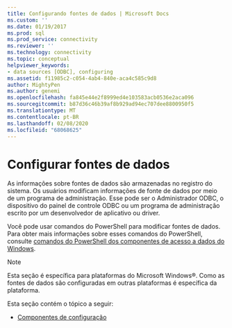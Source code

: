 ```yaml
---
title: Configurando fontes de dados | Microsoft Docs
ms.custom: ''
ms.date: 01/19/2017
ms.prod: sql
ms.prod_service: connectivity
ms.reviewer: ''
ms.technology: connectivity
ms.topic: conceptual
helpviewer_keywords:
- data sources [ODBC], configuring
ms.assetid: f11985c2-c054-4ab4-840e-aca4c585c9d8
author: MightyPen
ms.author: genemi
ms.openlocfilehash: fa845e44e2f8999ed4e103583acb0536e2aca096
ms.sourcegitcommit: b87d36c46b39af8b929ad94ec707dee8800950f5
ms.translationtype: MT
ms.contentlocale: pt-BR
ms.lasthandoff: 02/08/2020
ms.locfileid: "68068625"
---
```

# <a name="configuring-data-sources"></a>Configurar fontes de dados
As informações sobre fontes de dados são armazenadas no registro do sistema. Os usuários modificam informações de fonte de dados por meio de um programa de administração. Esse pode ser o Administrador ODBC, o dispositivo do painel de controle ODBC ou um programa de administração escrito por um desenvolvedor de aplicativo ou driver.  
  
 Você pode usar comandos do PowerShell para modificar fontes de dados. Para obter mais informações sobre esses comandos do PowerShell, consulte [comandos do PowerShell dos componentes de acesso a dados do Windows](https://msdn.microsoft.com/library/windows/desktop/jj134064.aspx).  
  
> [!NOTE]  
>  Esta seção é específica para plataformas do Microsoft Windows®. Como as fontes de dados são configuradas em outras plataformas é específica da plataforma.  
  
 Esta seção contém o tópico a seguir:  
  
-   [Componentes de configuração](../../../odbc/reference/install/configuration-components.md)

